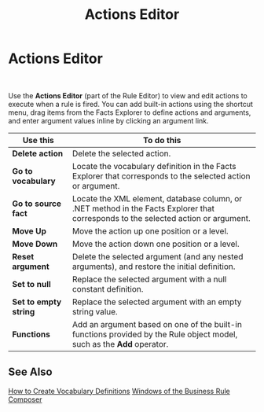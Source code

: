 ﻿---
title: Actions Editor
TOCTitle: Actions Editor
ms:assetid: 4f32d294-db77-443c-84fe-c54bc6c51f38
ms:mtpsurl: https://msdn.microsoft.com/library/Aa560095(v=BTS.80)
ms:contentKeyID: 51527944
ms.date: 08/30/2017
mtps_version: v=BTS.80
f1_keywords:
- bts10.bre.actionseditor
---

# Actions Editor

 

Use the **Actions Editor** (part of the Rule Editor) to view and edit actions to execute when a rule is fired. You can add built-in actions using the shortcut menu, drag items from the Facts Explorer to define actions and arguments, and enter argument values inline by clicking an argument link.

<table>
<thead>
<tr class="header">
<th>Use this</th>
<th>To do this</th>
</tr>
</thead>
<tbody>
<tr class="odd">
<td><strong>Delete action</strong></td>
<td>Delete the selected action.</td>
</tr>
<tr class="even">
<td><strong>Go to vocabulary</strong></td>
<td>Locate the vocabulary definition in the Facts Explorer that corresponds to the selected action or argument.</td>
</tr>
<tr class="odd">
<td><strong>Go to source fact</strong></td>
<td>Locate the XML element, database column, or .NET method in the Facts Explorer that corresponds to the selected action or argument.</td>
</tr>
<tr class="even">
<td><strong>Move Up</strong></td>
<td>Move the action up one position or a level.</td>
</tr>
<tr class="odd">
<td><strong>Move Down</strong></td>
<td>Move the action down one position or a level.</td>
</tr>
<tr class="even">
<td><strong>Reset argument</strong></td>
<td>Delete the selected argument (and any nested arguments), and restore the initial definition.</td>
</tr>
<tr class="odd">
<td><strong>Set to null</strong></td>
<td>Replace the selected argument with a null constant definition.</td>
</tr>
<tr class="even">
<td><strong>Set to empty string</strong></td>
<td>Replace the selected argument with an empty string value.</td>
</tr>
<tr class="odd">
<td><strong>Functions</strong></td>
<td>Add an argument based on one of the built-in functions provided by the Rule object model, such as the <strong>Add</strong> operator.</td>
</tr>
</tbody>
</table>


## See Also

[How to Create Vocabulary Definitions](https://msdn.microsoft.com/library/aa560743\(v=bts.80\))  
[Windows of the Business Rule Composer](https://msdn.microsoft.com/library/aa561030\(v=bts.80\))

